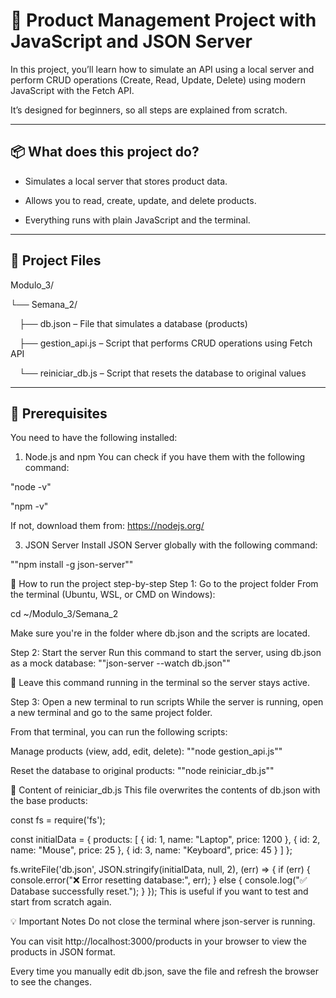 # 🛒 Product Management Project with JavaScript and JSON Server
In this project, you’ll learn how to simulate an API using a local server and perform CRUD operations (Create, Read, Update, Delete) using modern JavaScript with the Fetch API.

It’s designed for beginners, so all steps are explained from scratch.

---

## 📦 What does this project do?
- Simulates a local server that stores product data.

- Allows you to read, create, update, and delete products.

- Everything runs with plain JavaScript and the terminal.

---

## 📁 Project Files
Modulo_3/

└── Semana_2/

 ├── db.json – File that simulates a database (products)
 
 ├── gestion_api.js – Script that performs CRUD operations using Fetch API
 
 └── reiniciar_db.js – Script that resets the database to original values

---

## 🔧 Prerequisites
You need to have the following installed:

1. Node.js and npm
You can check if you have them with the following command:

"node -v"

"npm -v"

If not, download them from: https://nodejs.org/

3. JSON Server
Install JSON Server globally with the following command:

""npm install -g json-server""

🚀 How to run the project step-by-step
Step 1: Go to the project folder
From the terminal (Ubuntu, WSL, or CMD on Windows):

cd ~/Modulo_3/Semana_2

Make sure you're in the folder where db.json and the scripts are located.

Step 2: Start the server
Run this command to start the server, using db.json as a mock database:
""json-server --watch db.json""

🔁 Leave this command running in the terminal so the server stays active.

Step 3: Open a new terminal to run scripts
While the server is running, open a new terminal and go to the same project folder.

From that terminal, you can run the following scripts:

Manage products (view, add, edit, delete):
""node gestion_api.js""

Reset the database to original products:
""node reiniciar_db.js""

📄 Content of reiniciar_db.js
This file overwrites the contents of db.json with the base products:

const fs = require('fs');

const initialData = {
  products: [
    { id: 1, name: "Laptop", price: 1200 },
    { id: 2, name: "Mouse", price: 25 },
    { id: 3, name: "Keyboard", price: 45 }
  ]
};

fs.writeFile('db.json', JSON.stringify(initialData, null, 2), (err) => {
  if (err) {
    console.error("❌ Error resetting database:", err);
  } else {
    console.log("✅ Database successfully reset.");
  }
});
This is useful if you want to test and start from scratch again.

💡 Important Notes
Do not close the terminal where json-server is running.

You can visit http://localhost:3000/products in your browser to view the products in JSON format.

Every time you manually edit db.json, save the file and refresh the browser to see the changes.



